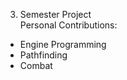 3. Semester Project <br>
Personal Contributions: <br>
*  Engine Programming 
* Pathfinding 
*  Combat
